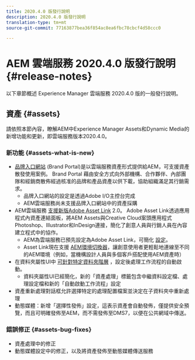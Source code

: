 ```yaml
---
title: 2020.4.0 版發行說明
description: 2020.4.0 版發行說明
translation-type: tm+mt
source-git-commit: 77163877bea36f854ac8ea6fbc78cbcf4d58ccc0

---
```



# AEM 雲端服務 2020.4.0 版發行說明 {#release-notes}

以下章節概述 Experience Manager 雲端服務 2020.4.0 版的一般發行說明。

## 資產 {#assets}

請依照本節內容，瞭解AEM中Experience Manager Assets和Dynamic Media的新增功能和更新，即雲端服務版本2020.4.0。

### 新功能 {#assets-what-is-new}

* [品牌入口網站](https://docs.adobe.com/content/help/en/experience-manager-brand-portal/using/home.html) (Brand Portal)是以雲端服務資產形式提供給AEM，可支援資產散發使用案例。 Brand Portal 藉由安全方式向外部機構、合作夥伴、內部團隊和經銷商散佈經過核准的品牌和產品資產以供下載，協助組織滿足其行銷需求。
   * 品牌入口網站的設定是透過Adobe I/O主控台完成
   * AEM雲端服務尚未支援品牌入口網站中的資產採購
* AEM雲端服務 [支援新版Adobe Asset Link](https://helpx.adobe.com/tw/enterprise/using/adobe-asset-link.html) 2.0。 Adobe Asset Link透過應用程式內資產連結面板，將AEM Assets與Creative Cloud案頭應用程式Photoshop、Illustrator和InDesign連接，簡化了創意人員與行銷人員在內容建立程式中的協作。
   * AEM為雲端服務已預先設定為Adobe Asset Link，可簡化 [設定](https://helpx.adobe.com/enterprise/using/configure-aem-assets-for-asset-link.html)。
   * Asset Link現在支援 [AEM環境切換器](https://helpx.adobe.com/enterprise/using/manage-assets-using-adobe-asset-link.html#UseAdobeAssetLink)，讓創意使用者更輕鬆地連線至不同的AEM環境（例如，當機構設計人員與多個客戶搭配使用AEM資產時）
* 在資料夾屬性UI中 [可針對特定資料夾階層](/help/assets/asset-microservices-configure-and-use.md#post-processing-workflows) ，設定後處理工作流程的自動啟動。
   * 資料夾屬性UI已經簡化，新的「資產處理」標籤包含中繼資料設定檔、處理設定檔和新的「自動啟動工作流程」設定
* 資產重新處理對話框允許選擇特定的處理配置檔案並決定在子資料夾中重新處理
* 動態媒體：新增「選擇性發佈」設定，這表示資產會自動發佈，僅提供安全預覽，而且可明確發佈至AEM，而不需發佈至DMS7，以便在公共網域中傳送。

### 錯誤修正 {#assets-bug-fixes}

* 資產處理中的修正
* 動態媒體設定中的修正，以及將資產發佈至動態媒體傳送服務
